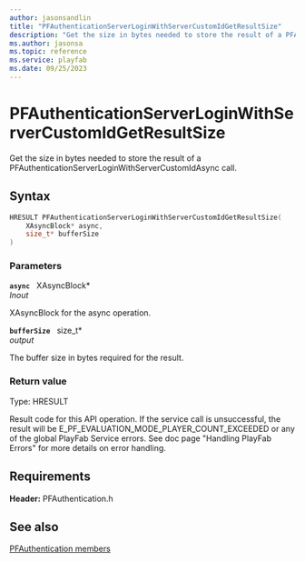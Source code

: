 ```yaml
---
author: jasonsandlin
title: "PFAuthenticationServerLoginWithServerCustomIdGetResultSize"
description: "Get the size in bytes needed to store the result of a PFAuthenticationServerLoginWithServerCustomIdAsync call."
ms.author: jasonsa
ms.topic: reference
ms.service: playfab
ms.date: 09/25/2023
---
```


# PFAuthenticationServerLoginWithServerCustomIdGetResultSize  

Get the size in bytes needed to store the result of a PFAuthenticationServerLoginWithServerCustomIdAsync call.  

## Syntax  
  
```cpp
HRESULT PFAuthenticationServerLoginWithServerCustomIdGetResultSize(  
    XAsyncBlock* async,  
    size_t* bufferSize  
)  
```  
  
### Parameters  
  
**`async`** &nbsp; XAsyncBlock*  
*_Inout_*  
  
XAsyncBlock for the async operation.  
  
**`bufferSize`** &nbsp; size_t*  
*output*  
  
The buffer size in bytes required for the result.  
  
  
### Return value
Type: HRESULT
  
Result code for this API operation. If the service call is unsuccessful, the result will be E_PF_EVALUATION_MODE_PLAYER_COUNT_EXCEEDED or any of the global PlayFab Service errors. See doc page "Handling PlayFab Errors" for more details on error handling.
  
  
## Requirements  
  
**Header:** PFAuthentication.h
  
## See also  
[PFAuthentication members](../pfauthentication_members.md)  

  
  
